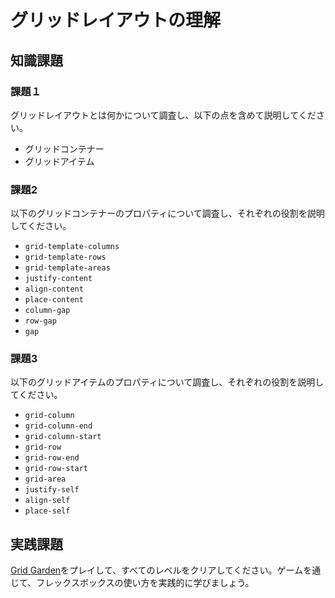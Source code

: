 # グリッドレイアウトの理解

## 知識課題

### 課題１

グリッドレイアウトとは何かについて調査し、以下の点を含めて説明してください。

- グリッドコンテナー
- グリッドアイテム

### 課題2

以下のグリッドコンテナーのプロパティについて調査し、それぞれの役割を説明してください。

- `grid-template-columns`
- `grid-template-rows`
- `grid-template-areas`
- `justify-content`
- `align-content`
- `place-content`
- `column-gap`
- `row-gap`
- `gap`

### 課題3

以下のグリッドアイテムのプロパティについて調査し、それぞれの役割を説明してください。

- `grid-column`
- `grid-column-end`
- `grid-column-start`
- `grid-row`
- `grid-row-end`
- `grid-row-start`
- `grid-area`
- `justify-self`
- `align-self`
- `place-self`

## 実践課題

[Grid Garden](https://cssgridgarden.com/)をプレイして、すべてのレベルをクリアしてください。ゲームを通じて、フレックスボックスの使い方を実践的に学びましょう。
